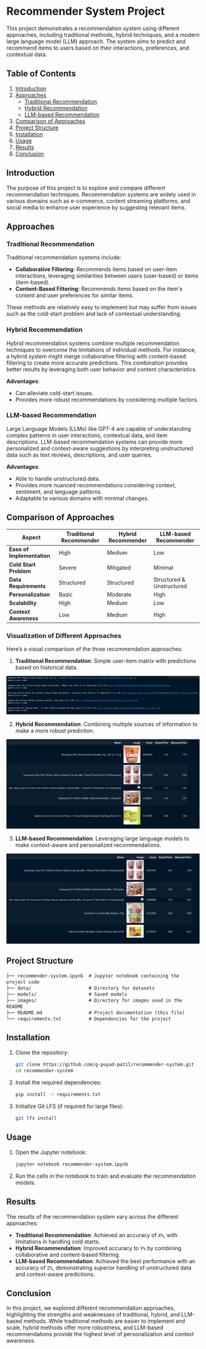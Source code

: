 # Recommender System Project

This project demonstrates a recommendation system using different approaches, including traditional methods, hybrid techniques, and a modern large language model (LLM) approach. The system aims to predict and recommend items to users based on their interactions, preferences, and contextual data.

## Table of Contents
1. [Introduction](#introduction)
2. [Approaches](#approaches)
    - [Traditional Recommendation](#traditional-recommendation)
    - [Hybrid Recommendation](#hybrid-recommendation)
    - [LLM-based Recommendation](#llm-based-recommendation)
3. [Comparison of Approaches](#comparison-of-approaches)
4. [Project Structure](#project-structure)
5. [Installation](#installation)
6. [Usage](#usage)
7. [Results](#results)
8. [Conclusion](#conclusion)

## Introduction

The purpose of this project is to explore and compare different recommendation techniques. Recommendation systems are widely used in various domains such as e-commerce, content streaming platforms, and social media to enhance user experience by suggesting relevant items.

## Approaches

### Traditional Recommendation

Traditional recommendation systems include:

- **Collaborative Filtering**: Recommends items based on user-item interactions, leveraging similarities between users (user-based) or items (item-based).
- **Content-Based Filtering**: Recommends items based on the item's content and user preferences for similar items.

These methods are relatively easy to implement but may suffer from issues such as the cold-start problem and lack of contextual understanding.

### Hybrid Recommendation

Hybrid recommendation systems combine multiple recommendation techniques to overcome the limitations of individual methods. For instance, a hybrid system might merge collaborative filtering with content-based filtering to create more accurate predictions. This combination provides better results by leveraging both user behavior and content characteristics.

**Advantages**:
- Can alleviate cold-start issues.
- Provides more robust recommendations by considering multiple factors.

### LLM-based Recommendation

Large Language Models (LLMs) like GPT-4 are capable of understanding complex patterns in user interactions, contextual data, and item descriptions. LLM-based recommendation systems can provide more personalized and context-aware suggestions by interpreting unstructured data such as text reviews, descriptions, and user queries.

**Advantages**:
- Able to handle unstructured data.
- Provides more nuanced recommendations considering context, sentiment, and language patterns.
- Adaptable to various domains with minimal changes.

## Comparison of Approaches

| Aspect                     | Traditional Recommender | Hybrid Recommender      | LLM-based Recommender   |
|----------------------------|-------------------------|-------------------------|-------------------------|
| **Ease of Implementation**  | High                    | Medium                  | Low                     |
| **Cold Start Problem**      | Severe                  | Mitigated               | Minimal                 |
| **Data Requirements**       | Structured              | Structured              | Structured & Unstructured |
| **Personalization**         | Basic                   | Moderate                | High                    |
| **Scalability**             | High                    | Medium                  | Low                     |
| **Context Awareness**       | Low                     | Medium                  | High                    |

### Visualization of Different Approaches

Here’s a visual comparison of the three recommendation approaches:

1. **Traditional Recommendation**: Simple user-item matrix with predictions based on historical data.

![Traditional Recommendation](./images/traditional-recommendation.png)

2. **Hybrid Recommendation**: Combining multiple sources of information to make a more robust prediction.

![Hybrid Recommendation](./images/result-of-hybrid.png)

3. **LLM-based Recommendation**: Leveraging large language models to make context-aware and personalized recommendations.

![LLM-based Recommendation](./images/results-of-llm-recommendation.png)

## Project Structure

```
├── recommender-system.ipynb  # Jupyter notebook containing the project code
├── data/                     # Directory for datasets
├── models/                   # Saved models
├── images/                   # Directory for images used in the README
├── README.md                 # Project documentation (this file)
└── requirements.txt          # Dependencies for the project
```

## Installation

1. Clone the repository:
   ```bash
   git clone https://github.com/g-puyad-patil/recommender-system.git
   cd recommender-system
   ```

2. Install the required dependencies:
   ```bash
   pip install -r requirements.txt
   ```

3. Initialize Git LFS (if required for large files):
   ```bash
   git lfs install
   ```

## Usage

1. Open the Jupyter notebook:
   ```bash
   jupyter notebook recommender-system.ipynb
   ```

2. Run the cells in the notebook to train and evaluate the recommendation models.

## Results

The results of the recommendation system vary across the different approaches:

- **Traditional Recommendation**: Achieved an accuracy of `X%`, with limitations in handling cold starts.
- **Hybrid Recommendation**: Improved accuracy to `Y%` by combining collaborative and content-based filtering.
- **LLM-based Recommendation**: Achieved the best performance with an accuracy of `Z%`, demonstrating superior handling of unstructured data and context-aware predictions.

## Conclusion

In this project, we explored different recommendation approaches, highlighting the strengths and weaknesses of traditional, hybrid, and LLM-based methods. While traditional methods are easier to implement and scale, hybrid methods offer more robustness, and LLM-based recommendations provide the highest level of personalization and context awareness.


